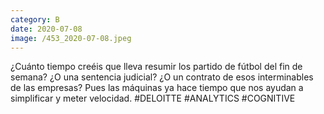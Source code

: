 ```yaml
--- 
category: B 
date: 2020-07-08 
image: /453_2020-07-08.jpeg 
--- 
```


¿Cuánto tiempo creéis que lleva resumir los partido de fútbol del fin de semana? ¿O una sentencia judicial? ¿O un contrato de esos interminables de las empresas? Pues las máquinas ya hace tiempo que nos ayudan a simplificar y meter velocidad. #DELOITTE #ANALYTICS #COGNITIVE